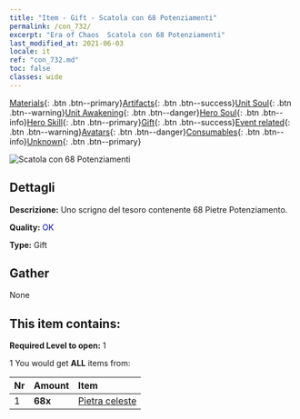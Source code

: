 ```yaml
---
title: "Item - Gift - Scatola con 68 Potenziamenti"
permalink: /con_732/
excerpt: "Era of Chaos  Scatola con 68 Potenziamenti"
last_modified_at: 2021-06-03
locale: it
ref: "con_732.md"
toc: false
classes: wide
---
```

 [Materials](/ItemsIT/){: .btn .btn--primary}[Artifacts](/ItemsIT/Artifacts/){: .btn .btn--success}[Unit Soul](/ItemsIT/UnitSoul/){: .btn .btn--warning}[Unit Awakening](/ItemsIT/UnitAwakening/){: .btn .btn--danger}[Hero Soul](/ItemsIT/HeroSoul/){: .btn .btn--info}[Hero Skill](/ItemsIT/HeroSkill/){: .btn .btn--primary}[Gift](/ItemsIT/Gift/){: .btn .btn--success}[Event related](/ItemsIT/Events/){: .btn .btn--warning}[Avatars](/ItemsIT/Avatars/){: .btn .btn--danger}[Consumables](/ItemsIT/Consumables/){: .btn .btn--info}[Unknown](/ItemsIT/Unknown/){: .btn .btn--primary}

 ![Scatola con 68 Potenziamenti](/images/t/i_tool_30262.png)

## Dettagli
 **Descrizione:** Uno scrigno del tesoro contenente 68 Pietre Potenziamento.

 **Quality:** <span style="color: #0000CD">OK</span>

 **Type:** Gift

## Gather

  None

## This item contains:

 **Required Level to open:** 1

 1 You would get **ALL** items  from:

  | Nr | Amount |     Item    |
  |:---|:-------|:------------|
  | 1 |  **68x** | [Pietra celeste](/ItemsIT/art_188/) |  | 
